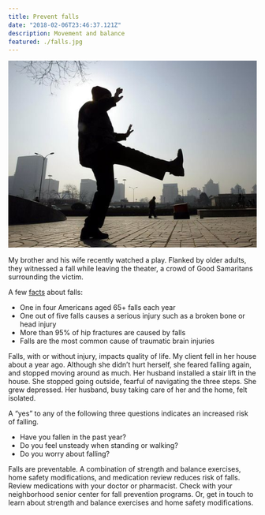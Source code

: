 ```yaml
---
title: Prevent falls
date: "2018-02-06T23:46:37.121Z"
description: Movement and balance
featured: ./falls.jpg
---
```

![physical therapy house calls](./falls.jpg)

My brother and his wife recently watched a play.  Flanked by older adults, they witnessed a fall while leaving the theater, a crowd of Good Samaritans surrounding the victim.

A few [facts](https://www.cdc.gov/homeandrecreationalsafety/falls/adultfalls.html) about falls:

- One in four Americans aged 65+ falls each year
- One out of five falls causes a serious injury such as a broken bone or head injury
- More than 95% of hip fractures are caused by falls
- Falls are the most common cause of traumatic brain injuries

Falls, with or without injury, impacts quality of life.  My client fell in her house about a year ago.  Although she didn’t hurt herself, she feared falling again, and stopped moving around as much.  Her husband installed a stair lift in the house.  She stopped going outside, fearful of navigating the three steps.  She grew depressed.  Her husband, busy taking care of her and the home, felt isolated.    

A “yes” to any of the following three questions indicates an increased risk of falling.

- Have you fallen in the past year?
- Do you feel unsteady when standing or walking?
- Do you worry about falling?

Falls are preventable.  A combination of strength and balance exercises, home safety modifications, and medication review reduces risk of falls.  Review medications with your doctor or pharmacist.  Check with your neighborhood senior center for fall prevention programs.  Or, get in touch to learn about strength and balance exercises and home safety modifications.